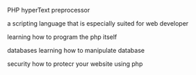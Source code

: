 PHP hyperText preprocessor

a scripting language that is especially suited for web developer

learning how to program the php itself

databases
learning how to manipulate database

security 
how to protecr your website using php